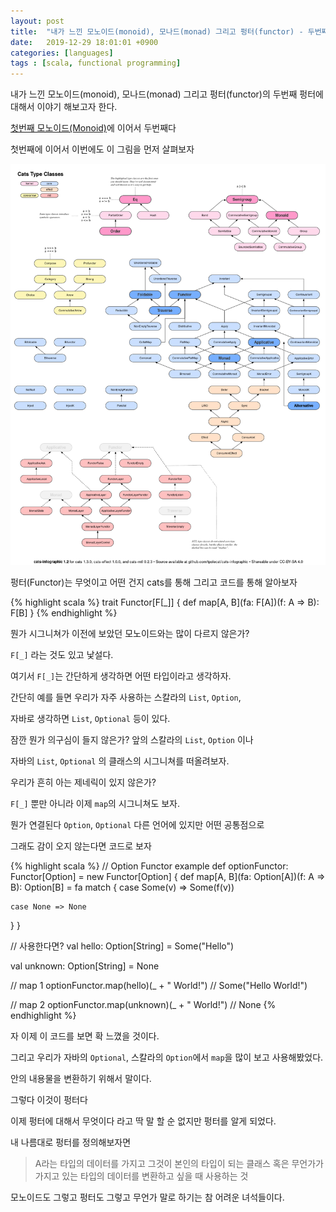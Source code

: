 ```yaml
---
layout: post
title:  "내가 느낀 모노이드(monoid), 모나드(monad) 그리고 펑터(functor) - 두번째 펑터(Functor)"
date:   2019-12-29 18:01:01 +0900
categories: [languages]
tags : [scala, functional programming]
---
```

내가 느낀 모노이드(monoid), 모나드(monad) 그리고 펑터(functor)의 두번째 펑터에 대해서 이야기 해보고자 한다.

[첫번째 모노이드(Monoid)](../monad-monoid-functor-1-monoid)에 이어서 두번째다

<!--more-->

첫번째에 이어서 이번에도 이 그림을 먼저 살펴보자

![Cats TypeClass by typelevel](/files/type-classes.png)

펑터(Functor)는 무엇이고 어떤 건지 cats를 통해 그리고 코드를 통해 알아보자

{% highlight scala %}
trait Functor[F[_]] {
  def map[A, B](fa: F[A])(f: A => B): F[B]
}
{% endhighlight %}

뭔가 시그니쳐가 이전에 보았던 모노이드와는 많이 다르지 않은가?

`F[_]` 라는 것도 있고 낯설다.

여기서 `F[_]`는 간단하게 생각하면 어떤 타입이라고 생각하자.

간단히 예를 들면 우리가 자주 사용하는 스칼라의 `List`, `Option`,

자바로 생각하면 `List`, `Optional` 등이 있다.

잠깐 뭔가 의구심이 들지 않은가? 앞의 스칼라의 `List`, `Option` 이나

자바의 `List`, `Optional` 의 클래스의 시그니쳐를 떠올려보자.

우리가 흔히 아는 제네릭이 있지 않은가?

`F[_]` 뿐만 아니라 이제 `map`의 시그니쳐도 보자.

뭔가 연결된다 `Option`, `Optional` 다른 언어에 있지만 어떤 공통점으로

그래도 감이 오지 않는다면 코드로 보자

{% highlight scala %}
// Option Functor example
def optionFunctor: Functor[Option] = new Functor[Option] {
  def map[A, B](fa: Option[A])(f: A => B): Option[B] = fa match {
    case Some(v) => Some(f(v))

    case None => None
  }
}

// 사용한다면?
val hello: Option[String] = Some("Hello")

val unknown: Option[String] = None

// map 1
optionFunctor.map(hello)(_ + " World!") // Some("Hello World!")

// map 2
optionFunctor.map(unknown)(_ + " World!") // None
{% endhighlight %}

자 이제 이 코드를 보면 확 느꼈을 것이다.

그리고 우리가 자바의 `Optional`, 스칼라의 `Option`에서 `map`을 많이 보고 사용해봤었다.

안의 내용물을 변환하기 위해서 말이다.

그렇다 이것이 펑터다

이제 펑터에 대해서 무엇이다 라고 딱 말 할 순 없지만 펑터를 알게 되었다.

내 나름대로 펑터를 정의해보자면

> A라는 타입의 데이터를 가지고 그것이 본인의 타입이 되는 클래스 혹은 무언가가 가지고 있는 타입의 데이터를 변환하고 싶을 때 사용하는 것

모노이드도 그렇고 펑터도 그렇고 무언가 말로 하기는 참 어려운 녀석들이다.